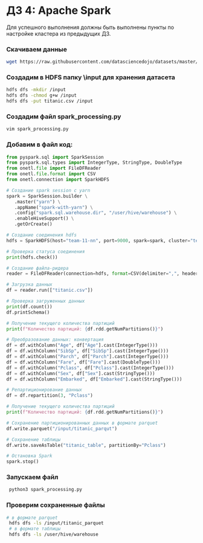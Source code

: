 # ДЗ 4: Apache Spark

Для успешного выполнения должны быть выполнены пункты по настройке кластера из предыдущих ДЗ.

### Скачиваем данные

```bash
wget https://raw.githubusercontent.com/datasciencedojo/datasets/master/titanic.csv
```


### Создадим в HDFS папку \input для хранения датасета
```bash
hdfs dfs -mkdir /input
hdfs dfs -chmod g+w /input
hdfs dfs -put titanic.csv /input
```

###   Создадим файл spark_processing.py 

```bash
vim spark_processing.py
```

###  Добавим в файл код:

```python
from pyspark.sql import SparkSession
from pyspark.sql.types import IntegerType, StringType, DoubleType
from onetl.file import FileDFReader
from onetl.file.format import CSV
from onetl.connection import SparkHDFS

# Создание spark session с yarn
spark = SparkSession.builder \
   .master("yarn") \
   .appName("spark-with-yarn") \
   .config("spark.sql.warehouse.dir", "/user/hive/warehouse") \
   .enableHiveSupport() \
   .getOrCreate()

# Создание соединения hdfs
hdfs = SparkHDFS(host="team-11-nn", port=9000, spark=spark, cluster="test")

# Проверка статуса соединения
print(hdfs.check())

# Создание файла-ридера
reader = FileDFReader(connection=hdfs, format=CSV(delimiter=",", header=True), source_path="/input")

# Загрузка данных
df = reader.run(["titanic.csv"])

# Проверка загруженных данных
print(df.count())
df.printSchema()

# Получение текущего количества партиций
print(f"Количество партиций: {df.rdd.getNumPartitions()}")

# Преобразование данных: конвертация
df = df.withColumn("Age", df["Age"].cast(IntegerType()))
df = df.withColumn("SibSp", df["SibSp"].cast(IntegerType()))
df = df.withColumn("Parch", df["Parch"].cast(IntegerType()))
df = df.withColumn("Fare", df["Fare"].cast(DoubleType()))
df = df.withColumn("Pclass", df["Pclass"].cast(IntegerType()))
df = df.withColumn("Sex", df["Sex"].cast(StringType()))
df = df.withColumn("Embarked", df["Embarked"].cast(StringType())) 

# Репартиционирование данных
df = df.repartition(3, "Pclass")

# Получение текущего количества партиций
print(f"Количество партиций: {df.rdd.getNumPartitions()}")

# Сохранение партиционированных данных в формате parquet
df.write.parquet("/input/titanic_parqut")

# Сохранение таблицы
df.write.saveAsTable("titanic_table", partitionBy="Pclass")

# Остановка Spark
spark.stop()
```
###  Запускаем файл

```bash
 python3 spark_processing.py
```
### Проверим сохраненные файлы 
```bash
# в формате parquet 
 hdfs dfs -ls /input/titanic_parquet
 # в формате таблицы
 hdfs dfs -ls /user/hive/warehouse
```